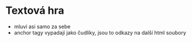# Textová hra

- mluví asi samo za sebe
- anchor tagy vypadají jako čudlíky, jsou to odkazy na další html soubory
